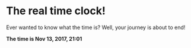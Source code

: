 # The real time clock!

Ever wanted to know what the time is? Well, your journey is about to end!

**The time is Nov 13, 2017, 21:01**